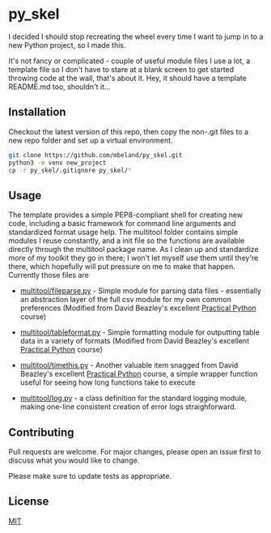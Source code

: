 # py_skel

I decided I should stop recreating the wheel every time I want to jump in to a new Python project, so I made this.

It's not fancy or complicated - couple of useful module files I use a lot, a template file so I don't have to stare at a blank screen to get started throwing code at the wall, that's about it. Hey, it should have a template README.md too, shouldn't it...

## Installation

Checkout the latest version of this repo, then copy the non-.git files to a new repo folder and set up a virtual environment. 

```bash
git clone https://github.com/mbeland/py_skel.git
python3 -m venv new_project
cp -r py_skel/.gitignore py_skel/*
```

## Usage

The template provides a simple PEP8-compliant shell for creating new code, including a basic framework for command line arguments and standardized format usage help. The multitool folder contains simple modules I reuse constantly, and a init file so the functions are available directly through the multitool package name. As I clean up and standardize more of my toolkit they go in there; I won't let myself use them until they're there, which hopefully will put pressure on me to make that happen. Currently those files are 

  * [multitool/fileparse.py](https://github.com/mbeland/py_skel/blob/release/multitool/fileparse.py) - Simple module for parsing data files - essentially an abstraction layer of the full csv module for my own common preferences (Modified from David Beazley's excellent [Practical Python](https://dabeaz-course.github.io/practical-python/) course)

  * [multitool/tableformat.py](https://github.com/mbeland/py_skel/blob/release/multitool/tableformat.py) - Simple formatting module for outputting table data in a variety of formats (Modified from David Beazley's excellent [Practical Python](https://dabeaz-course.github.io/practical-python/) course)

  * [multitool/timethis.py](https://github.com/mbeland/py_skel/blob/release/multitool/timethis.py) - Another valuable item snagged from David Beazley's excellent [Practical Python](https://dabeaz-course.github.io/practical-python/) course, a simple wrapper function useful for seeing how long functions take to execute

  * [multitool/log.py](https://github.com/mbeland/py_skel/blob/release/multitool/log.py) - a class definition for the standard logging module, making one-line consistent creation of error logs straighforward.
  

## Contributing
Pull requests are welcome. For major changes, please open an issue first to discuss what you would like to change.

Please make sure to update tests as appropriate.

## License
[MIT](https://choosealicense.com/licenses/mit/)
